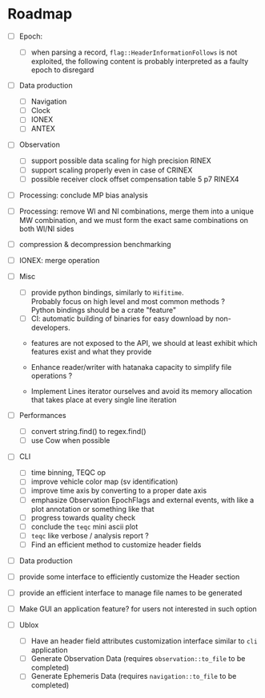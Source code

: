 Roadmap
=======

- [ ] Epoch:
  - [ ] when parsing a record, `flag::HeaderInformationFollows` is not exploited,
the following content is probably interpreted as a faulty epoch to disregard
- [ ] Data production
  - [ ] Navigation 
  - [ ] Clock
  - [ ] IONEX
  - [ ] ANTEX 
- [ ] Observation
  - [ ] support possible data scaling
  for high precision RINEX
  - [ ] support scaling properly even in case of CRINEX
  - [ ] possible receiver clock offset compensation
  table 5 p7 RINEX4
- [ ] Processing: conclude MP bias analysis
- [ ] Processing: remove Wl and Nl combinations,
merge them into a unique MW combination, and we must form the exact
same combinations on both Wl/Nl sides
- [ ] compression & decompression benchmarking
- [ ] IONEX: merge operation
- [ ] Misc
  - [ ] provide python bindings, similarly to `Hifitime`.  
   Probably focus on high level and most common methods ?  
   Python bindings should be a crate "feature"
  - [ ] CI: automatic building of binaries for easy download by non-developers.  
   
  - features are not exposed to the API, we should at least
  exhibit which features exist and what they provide

  - Enhance reader/writer with hatanaka capacity to simplify file operations ?
  - Implement Lines<BufReader> iterator ourselves and avoid its memory allocation
  that takes place at every single line iteration
  
- [ ] Performances
  - [ ] convert string.find() to regex.find()
  - [ ] use Cow when possible

- [ ] CLI
  - [ ] time binning, TEQC op
  - [ ] improve vehicle color map (sv identification)
  - [ ] improve time axis by converting to a proper date axis
  - [ ] emphasize Observation EpochFlags and external events,
  with like a plot annotation or something like that
  - [ ] progress towards quality check 
  - [ ] conclude the `teqc` mini ascii plot 
  - [ ] `teqc` like verbose / analysis report ? 
  - [ ] Find an efficient method to customize header fields
- [ ]  Data production
  - [ ] provide some interface to efficiently customize the Header section
  - [ ] provide an efficient interface to manage file names to be generated 
  - [ ] Make GUI an application feature? for users not interested in such option

- [ ] Ublox
  - [ ] Have an header field attributes customization interface similar to `cli` application
  - [ ] Generate Observation Data (requires `observation::to_file` to be completed)
  - [ ] Generate Ephemeris Data (requires `navigation::to_file` to be completed)
